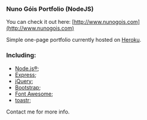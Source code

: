### Nuno Góis Portfolio (NodeJS)

You can check it out here: [http://www.nunogois.com](http://www.nunogois.com)

Simple one-page portfolio currently hosted on [Heroku](https://www.heroku.com/).

### Including:
* [Node.js®](https://nodejs.org);
* [Express](http://expressjs.com/);
* [jQuery](https://jquery.com/);
* [Bootstrap](http://getbootstrap.com/);
* [Font Awesome](http://fontawesome.io/);
* [toastr](https://github.com/CodeSeven/toastr);

Contact me for more info.

